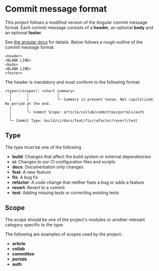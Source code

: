 # Commit message format

This project follows a modified version of the Angular commit message format.
Each commit message consists of a **header**, an optional **body** and an
optional **footer**.

See [the angular docs][angular-commit-messages] for details. Below follows a
rough outline of the commit message format.

```
<header>
<BLANK LINE>
<body>
<BLANK LINE>
<footer>
```

The header is mandatory and must conform to the following format:

```
<type>(<scope>): <short summary>
  │       │             │
  │       │             └─ Summary in present tense. Not capitalized. No period at the end.
  │       │
  │       └─ Commit Scope: article/collab/committee/portals/auth
  │
  └─ Commit Type: build/ci/docs/feat/fix/refactor/revert/test
```

## Type

The type must be one of the following

- **build**: Changes that affect the build system or external dependencies
- **ci**: Changes to our CI configuration files and scripts
- **docs**: Documentation only changes
- **feat**: A new feature
- **fix**: A bug fix
- **refactor**: A code change that neither fixes a bug or adds a feature
- **revert**: Revert to a commit
- **test**: Adding missing tests or correcting existing tests

## Scope

The scope should be one of the project's modules or another relevant category
specific to the type.

The following are examples of scopes used by the project:

- **article**
- **collab**
- **committee**
- **portals**
- **auth**

[angular-commit-messages]: https://github.com/angular/angular/blob/master/CONTRIBUTING.md#-commit-message-format

